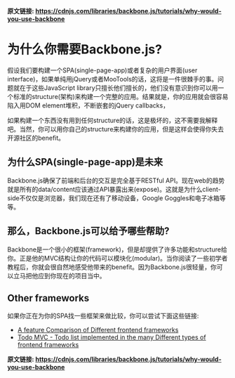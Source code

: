 **原文链接: https://cdnjs.com/libraries/backbone.js/tutorials/why-would-you-use-backbone**

# 为什么你需要Backbone.js?
假设我们要构建一个SPA(single-page-app)或者复杂的用户界面(user interface)，如果单纯用jQuery或者MooTools的话，这将是一件很棘手的事。问题就在于这些JavaScript library只擅长他们擅长的，他们没有意识到你可以用一个标准的structure(架构)来构建一个完整的应用。结果就是，你的应用就会很容易陷入用DOM element堆积，不断嵌套的jQuery callbacks，

如果构建一个东西没有用到任何structure的话，这是极坏的，这不需要我解释吧。当然，你可以用你自己的structure来构建你的应用，但是这样会使得你失去开源社区的benefit。

##  为什么SPA(single-page-app)是未来
Backbone.js确保了前端和后台的交互是完全基于RESTful API。现在web的趋势就是所有的data/content应该通过API暴露出来(expose)。这就是为什么client-side不仅仅是浏览器，我们现在还有了移动设备，Google Goggles和电子冰箱等等。

## 那么，Backbone.js可以给予哪些帮助?
Backbone是一个很小的框架(framework)，但是却提供了许多功能和structure给你。正是他的MVC结构让你的代码可以模块化(modular)。当你阅读了一些初学者教程后，你就会很自然地感受他带来的benefit。因为Backbone.js很轻量，你可以立马把他应到你现在的项目当中。

## Other frameworks
如果你正在为你的SPA找一些框架来做比较，你可以尝试下面这些链接:

- [A feature Comparison of Different frontend frameworks](http://codebrief.com/2012/01/the-top-10-javascript-mvc-frameworks-reviewed/)
- [Todo MVC - Todo list implemented in the many Different types of frontend frameworks](http://todomvc.com/)

**原文链接: https://cdnjs.com/libraries/backbone.js/tutorials/why-would-you-use-backbone**
